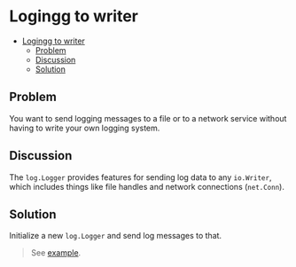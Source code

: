 # Logingg to writer

- [Logingg to writer](#logingg-to-writer)
  - [Problem](#problem)
  - [Discussion](#discussion)
  - [Solution](#solution)

## Problem

You want to send logging messages to a file or to a network service without having to write your own logging system.

## Discussion

The `log.Logger` provides features for sending log data to any `io.Writer`, which includes things like file handles and network connections (`net.Conn`).

## Solution

Initialize a new `log.Logger` and send log messages to that.

> See [example](../logging_to_file.go).
